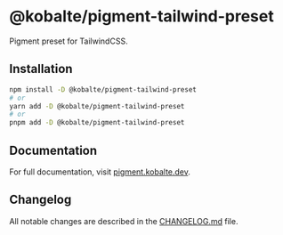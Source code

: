 # @kobalte/pigment-tailwind-preset

Pigment preset for TailwindCSS.

## Installation

```bash
npm install -D @kobalte/pigment-tailwind-preset
# or
yarn add -D @kobalte/pigment-tailwind-preset
# or
pnpm add -D @kobalte/pigment-tailwind-preset
```

## Documentation

For full documentation, visit [pigment.kobalte.dev](https://pigment.kobalte.dev/).

## Changelog

All notable changes are described in the [CHANGELOG.md](./CHANGELOG.md) file.
